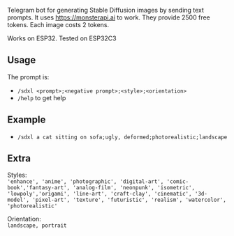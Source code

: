 Telegram bot for generating Stable Diffusion images by sending text prompts.
It uses https://monsterapi.ai to work. They provide 2500 free tokens. Each image costs 2 tokens.

Works on ESP32. Tested on ESP32C3

## Usage
The prompt is:
- ``/sdxl <prompt>;<negative prompt>;<style>;<orientation>``
- ``/help`` to get help

## Example

- ``/sdxl a cat sitting on sofa;ugly, deformed;photorealistic;landscape``

## Extra
Styles:\
``'enhance', 'anime', 'photographic', 'digital-art', 'comic-book','fantasy-art', 'analog-film', 'neonpunk', 'isometric', 'lowpoly','origami', 'line-art', 'craft-clay', 'cinematic', '3d-model', 'pixel-art', 'texture', 'futuristic', 'realism', 'watercolor', 'photorealistic'``

Orientation:\
``landscape, portrait``

